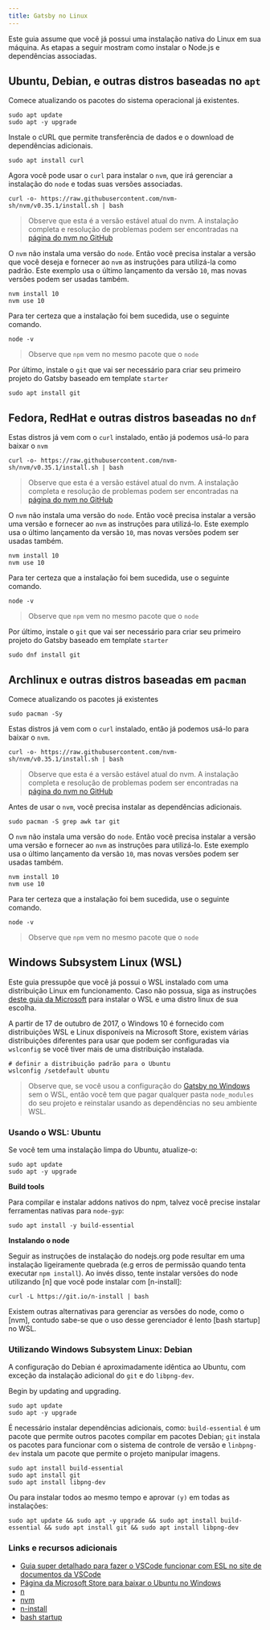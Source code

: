 ```yaml
---
title: Gatsby no Linux
---
```


Este guia assume que você já possui uma instalação nativa do Linux em sua máquina. As etapas a seguir mostram como instalar o Node.js e dependências associadas.

## Ubuntu, Debian, e outras distros baseadas no `apt`

Comece atualizando os pacotes do sistema operacional já existentes.

```shell
sudo apt update
sudo apt -y upgrade
```

Instale o cURL que permite transferência de dados e o download de dependências adicionais.

```shell
sudo apt install curl
```

Agora você pode usar o `curl` para instalar o `nvm`, que irá gerenciar a instalação do `node` e todas suas versões associadas.

```shell
curl -o- https://raw.githubusercontent.com/nvm-sh/nvm/v0.35.1/install.sh | bash
```

> Observe que esta é a versão estável atual do nvm. A instalação completa e resolução de problemas podem ser encontradas na [página do nvm no GitHub](https://github.com/nvm-sh/nvm)

O `nvm` não instala uma versão do `node`. Então você precisa instalar a versão que você deseja e fornecer ao `nvm` as instruções para utilizá-la como padrão. Este exemplo usa o último lançamento da versão `10`, mas novas versões podem ser usadas também.

```shell
nvm install 10
nvm use 10
```

Para ter certeza que a instalação foi bem sucedida, use o seguinte comando.

```shell
node -v
```

> Observe que `npm` vem no mesmo pacote que o `node`

Por último, instale o `git` que vai ser necessário para criar seu primeiro projeto do Gatsby baseado em template `starter`

```shell
sudo apt install git
```

## Fedora, RedHat e outras distros baseadas no `dnf`

Estas distros já vem com o `curl` instalado, então já podemos usá-lo para baixar o `nvm`

```shell
curl -o- https://raw.githubusercontent.com/nvm-sh/nvm/v0.35.1/install.sh | bash
```

> Observe que esta é a versão estável atual do nvm. A instalação completa e resolução de problemas podem ser encontradas na [página do nvm no GitHub](https://github.com/nvm-sh/nvm)

O `nvm` não instala uma versão do `node`. Então você precisa instalar a versão uma versão e fornecer ao `nvm` as instruções para utilizá-lo. Este exemplo usa o último lançamento da versão `10`, mas novas versões podem ser usadas também.


```shell
nvm install 10
nvm use 10
```

Para ter certeza que a instalação foi bem sucedida, use o seguinte comando.

```shell
node -v
```

> Observe que `npm` vem no mesmo pacote que o `node`

Por último, instale o `git` que vai ser necessário para criar seu primeiro projeto do Gatsby baseado em template `starter`

```shell
sudo dnf install git
```

## Archlinux e outras distros baseadas em `pacman`

Comece atualizando os pacotes já existentes

```shell
sudo pacman -Sy
```

Estas distros já vem com o `curl` instalado, então já podemos usá-lo para baixar o `nvm`.

```shell
curl -o- https://raw.githubusercontent.com/nvm-sh/nvm/v0.35.1/install.sh | bash
```

> Observe que esta é a versão estável atual do nvm. A instalação completa e resolução de problemas podem ser encontradas na [página do nvm no GitHub](https://github.com/nvm-sh/nvm)

Antes de usar o `nvm`, você precisa instalar as dependências adicionais.

```shell
sudo pacman -S grep awk tar git
```

O `nvm` não instala uma versão do `node`. Então você precisa instalar a versão uma versão e fornecer ao `nvm` as instruções para utilizá-lo. Este exemplo usa o último lançamento da versão `10`, mas novas versões podem ser usadas também.

```shell
nvm install 10
nvm use 10
```

Para ter certeza que a instalação foi bem sucedida, use o seguinte comando.

```shell
node -v
```

> Observe que `npm` vem no mesmo pacote que o `node`

## Windows Subsystem Linux (WSL)

Este guia pressupõe que você já possui o WSL instalado com uma distribuição Linux em funcionamento. Caso não possua, siga as instruções [deste guia da Microsoft](https://docs.microsoft.com/pt-br/windows/wsl/install-win10) para instalar o WSL e uma distro linux de sua escolha.

A partir de 17 de outubro de 2017, o Windows 10 é fornecido com distribuições WSL e Linux disponíveis na Microsoft Store, existem várias distribuições diferentes para usar que podem ser configuradas via `wslconfig` se você tiver mais de uma distribuição instalada.

```shell
# definir a distribuição padrão para o Ubuntu
wslconfig /setdefault ubuntu
```

> Observe que, se você usou a configuração do [Gatsby no Windows](/docs/gatsby-on-windows/) sem o WSL, então você tem que pagar qualquer pasta `node_modules` do seu projeto e reinstalar usando as dependências  no seu ambiente WSL.

### Usando o WSL: Ubuntu

Se você tem uma instalação limpa do Ubuntu, atualize-o:

```shell
sudo apt update
sudo apt -y upgrade
```

**Build tools**

Para compilar e instalar addons nativos do npm, talvez você precise instalar ferramentas nativas para `node-gyp`:

```shell
sudo apt install -y build-essential
```

**Instalando o node**

Seguir as instruções de instalação do nodejs.org pode resultar em uma instalação ligeiramente quebrada (e.g erros de permissão quando tenta executar `npm install`). Ao invés disso, tente instalar versões do node utilizando [n] que você pode instalar com [n-install]:

```shell
curl -L https://git.io/n-install | bash
```

Existem outras alternativas para gerenciar as versões do node, como o [nvm], contudo sabe-se que o uso desse gerenciador é lento [bash startup] no WSL.

### Utilizando Windows Subsystem Linux: Debian

A configuração do Debian é aproximadamente idêntica ao Ubuntu, com exceção da instalação adicional do `git` e do `libpng-dev`.

Begin by updating and upgrading.

```shell
sudo apt update
sudo apt -y upgrade
```

É necessário instalar dependências adicionais, como: `build-essential`  é um pacote que permite outros pacotes compilar em pacotes Debian; `git` instala os pacotes para funcionar com o sistema de controle de versão e `linbpng-dev` instala um pacote que permite o projeto manipular imagens.

```shell
sudo apt install build-essential
sudo apt install git
sudo apt install libpng-dev
```

Ou para instalar todos ao mesmo tempo e aprovar `(y)` em todas as instalações:

```shell
sudo apt update && sudo apt -y upgrade && sudo apt install build-essential && sudo apt install git && sudo apt install libpng-dev
```

### Links e recursos adicionais

- [Guia super detalhado para fazer o VSCode funcionar com ESL no site de documentos da VSCode](https://code.visualstudio.com/docs/remote/wsl)
- [Página da Microsoft Store para baixar o Ubuntu no Windows](https://www.microsoft.com/pt-br/store/p/ubuntu/9nblggh4msv6)
- [n](https://github.com/tj/n)
- [nvm](https://github.com/creationix/nvm)
- [n-install](https://github.com/mklement0/n-install)
- [bash startup](https://github.com/Microsoft/WSL/issues/776#issuecomment-266112578)
